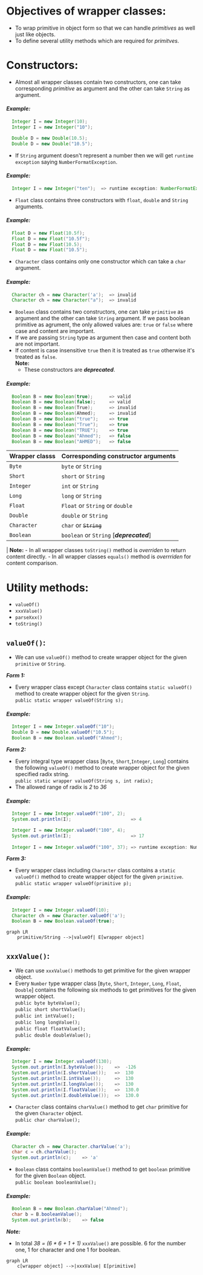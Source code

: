 # Objectives of wrapper classes:
- To wrap primitive in object form so that we can handle *primitives* as well just like objects.
- To define several utility methods which are required for *primitves*.
# Constructors: 
- Almost all wrapper classes contain two constructors, one can take corresponding *primitive* as argument and the other can take `String` as argument.
 #### ***Example:***
  ``` java
    Integer I = new Integer(10);
    Integer I = new Integer("10");

    Double D = new Double(10.5);
    Double D = new Double("10.5");
  ```
- If `String` argument doesn't represent a number then we will get `runtime exception` saying `NumberFormatException`.
#### ***Example:***
  ``` java
    Integer I = new Integer("ten");  => runtime exception: NumberFormatException
  ```
- `Float` class contains three constructors with `float`, `double` and `String` arguments.
#### ***Example:***
  ``` java
    Float D = new Float(10.5f);
    Float D = new Float("10.5f");
    Float D = new Float(10.5);
    Float D = new Float("10.5");
  ```
- `Character` class contains only one constructor which can take a `char` argument.
#### ***Example:***
  ``` java
    Character ch = new Character('a');  => invalid
    Character ch = new Character("a");  => invalid
  ```
- `Boolean` class contains two constructors, one can take `primitive` as argument and the other can take `String` argument. If we pass boolean primitive as agrument, the only allowed values are: `true` or `false` where case and content are important.
- If we are passing `String` type as argument then case and content both are not important.
- If content is case insensitive `true` then it is treated as `true` otherwise it's treated as `false`.\
  **Note:**
    - These constructors are ***deprecated***.
#### ***Example:***
  ``` java
    Boolean B = new Boolean(true);      => valid
    Boolean B = new Boolean(false);     => valid
    Boolean B = new Boolean(True);      => invalid
    Boolean B = new Boolean(Ahmed);     => invalid
    Boolean B = new Boolean("true");    => true
    Boolean B = new Boolean("True");    => true
    Boolean B = new Boolean("TRUE");    => true
    Boolean B = new Boolean("Ahmed");   => false
    Boolean B = new Boolean("AHMED");   => false
  ```
| Wrapper classs    | Corresponding constructor arguments    | 
|:---------------- |:--------------- | 
| `Byte`    | `byte` or `String`   | 
| `Short`    | `short` or `String`    | 
| `Integer`   | `int` or `String`  | 
| `Long`   | `long` or `String`  |
| `Float`   | `Float` or `String` or `double` |
| `Double`   | `double` or `String`  |
| `Character`   | `char` or ~~`String`~~ |
| `Boolean`   | `boolean` or `String` [***deprecated***] |
|
**Note:**
    - In all wrapper classes `toString()` method is *overriden* to return content directly.
    - In all wrapper classes `equals()` method is *overrriden* for content comparison.
# Utility methods:
- `valueOf()`
- `xxxValue()`
- `parseXxx()`
- `toString()`
## `valueOf()`:
- We can use `valueOf()` method to create wrapper object for the given `primitive` or `String`.
  
***Form 1:***
- Every wrapper class except `Character` class contains `static valueOf()` method to create wrapper object for the given `String`.\
  `public static wrapper valueOf(String s);`
#### ***Example:***
  ``` java
    Integer I = new Integer.valueOf("10");
    Double D = new Double.valueOf("10.5");
    Boolean B = new Boolean.valueOf("Ahmed");
  ```
***Form 2:***
- Every integral type wrapper class [`Byte`, `Short`,`Integer`, `Long`] contains the following `valueOf()` method to create wrapper object for the given specified radix string.\
  `public static wrapper valueOf(String s, int radix);`
- The allowed range of radix is *2* to *36*
#### ***Example:***
  ``` java
    Integer I = new Integer.valueOf("100", 2);
    System.out.println(I);                      => 4

    Integer I = new Integer.valueOf("100", 4);
    System.out.println(I);                      => 17 
    
    Integer I = new Integer.valueOf("100", 37); => runtime exception: NumberFormant NumberFormatException: radix 37 greater than Character.MAX_RADIX
  ```
***Form 3:***
- Every wrapper class including `Character` class contains a `static valueOf()` method to create wrapper object for the given `primitive`.\
  `public static wrapper valueOf(primitive p);`
#### ***Example:***
  ``` java
    Integer I = new Integer.valueOf(10);
    Character ch = new Character.valueOf('a');
    Boolean B = new Boolean.valueOf(true);
  ```
``` mermaid
graph LR
    primitive/String -->|valueOf| E[wrapper object]
```
## `xxxValue()`:
- We can use `xxxValue()` methods to get primitive for the given wrapper object.
- Every `Number` type wrapper class [`Byte`, `Short`, `Integer`, `Long`, `Float`, `Double`] contains the following six methods to get primitives for the given wrapper object.\
  `public byte byteValue();`\
  `public short shortValue();`\
  `public int intValue();`\
  `public long longValue();`\
  `public float floatValue();`\
  `public double doubleValue();`
#### ***Example:***
  ``` java
    Integer I = new Integer.valueOf(130);
    System.out.println(I.byteValue());    =>  -126
    System.out.println(I.shortValue());   =>  130
    System.out.println(I.intValue());     =>  130
    System.out.println(I.longValue());    =>  130 
    System.out.println(I.floatValue());   =>  130.0 
    System.out.println(I.doubleValue());  =>  130.0
  ```
- `Character` class contains `charValue()` method to get `char` primitive for the given `Character` object.\
  `public char charValue();`
#### ***Example:***
  ``` java
    Character ch = new Character.charValue('a');
    char c = ch.charValue();
    System.out.println(c);    => 'a'
  ```
- `Boolean` class contains `booleanValue()` method to get `boolean` primitive for the given `Boolean` object.\
  `public boolean booleanValue();`
#### ***Example:***
  ``` java
    Boolean B = new Boolean.charValue("Ahmed");
    char b = B.booleanValue();
    System.out.println(b);    => false
  ```
***Note:***
- In total **38* = (6 * 6 + 1 + 1)* `xxxValue()` are possible. 6 for the number one, 1 for character and one 1 for boolean.
``` mermaid
graph LR
    c[wrapper object] -->|xxxValue| E[primitive]
```
